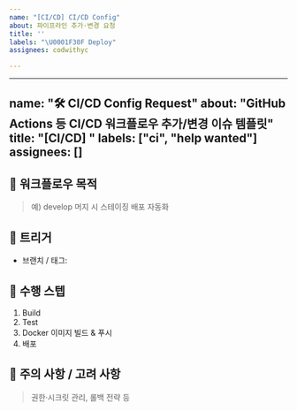 ```yaml
---
name: "[CI/CD] CI/CD Config"
about: 파이프라인 추가·변경 요청
title: ''
labels: "\U0001F30F Deploy"
assignees: codwithyc

---
```


---
name: "🛠 CI/CD Config Request"
about: "GitHub Actions 등 CI/CD 워크플로우 추가/변경 이슈 템플릿"
title: "[CI/CD] "
labels: ["ci", "help wanted"]
assignees: []
---

## 🔨 워크플로우 목적
> 예) develop 머지 시 스테이징 배포 자동화

## 🔑 트리거
- 브랜치 / 태그:  

## 📜 수행 스텝
1. Build  
2. Test  
3. Docker 이미지 빌드 & 푸시  
4. 배포  

## 🚨 주의 사항 / 고려 사항
> 권한·시크릿 관리, 롤백 전략 등
